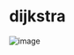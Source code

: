 # dijkstra
![image](https://github.com/oxijoined/dijkstra/assets/83812355/16d9e6a7-b37d-4319-bacb-3b0aaf6b2c63)

